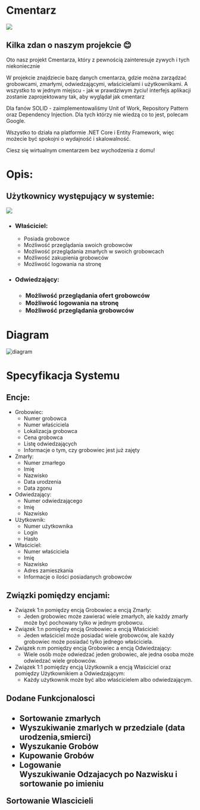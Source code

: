 # Cmentarz
<img src="https://64.media.tumblr.com/31993c4ac659876389c890ca15869f9d/tumblr_pzl96p8Qcn1y7ei2ho1_1280.gif"></img>

<h2> Kilka zdan o naszym projekcie 😊</h2>
Oto nasz projekt Cmentarza, który z pewnością zainteresuje zywych i tych niekoniecznie 

W projekcie znajdziecie bazę danych cmentarza, gdzie można zarządzać grobowcami, zmarłymi, odwiedzającymi, właścicielami i użytkownikami. A wszystko to w jednym miejscu - jak w prawdziwym życiu!
 interfejs aplikacji zostanie zaprojektowany tak, aby wyglądał jak cmentarz 

Dla fanów SOLID - zaimplementowaliśmy Unit of Work, Repository Pattern oraz Dependency Injection. Dla tych którzy nie wiedzą co to jest, polecam Google.

Wszystko to działa na platformie .NET Core i Entity Framework, więc możecie być spokojni o wydajność i skalowalność.

Ciesz się wirtualnym cmentarzem bez wychodzenia z domu!

# Opis:
<h2>Użytkownicy występujący w systemie: </h2>
<img src="https://static.wikia.nocookie.net/minecraft_pl_gamepedia/images/c/c6/Ghast.gif/revision/latest?cb=20220505154127"></img>
<ul>
  <li><h3>Właściciel:</h3>
    <ul>
      <li>Posiada grobowce</li>
      <li>Możliwość przeglądania swoich grobowców</li>
      <li>Możliwość przeglądania zmarłych w swoich grobowcach</li>
      <li>Możliwość zakupienia grobowców</li>
      <li>Możliwość logowania na stronę</li>
    </ul>
  </li>
  <li><h3>Odwiedzający:<h3>
    <ul>
      <li>Możliwość przeglądania ofert grobowców</li>
      <li>Możliwość logowania na stronę</li>
      <li>Możliwość przeglądania grobowców</li>
    </ul>
  </li>
</ul>

# Diagram

![diagram](https://user-images.githubusercontent.com/72618700/228902776-b01144bc-26eb-498e-8a0a-dfe914d44601.png)

# Specyfikacja Systemu
<h2>Encje:</h2>

<ul>
  <li>Grobowiec:
    <ul>
      <li>Numer grobowca</li>
      <li>Numer właściciela</li>
      <li>Lokalizacja grobowca</li>
      <li>Cena grobowca</li>
      <li>Listę odwiedzających</li>
      <li>Informacje o tym, czy grobowiec jest już zajęty</li>
    </ul>
  </li>
  <li>Zmarły:
    <ul>
      <li>Numer zmarłego</li>
      <li>Imię</li>
      <li>Nazwisko</li>
      <li>Data urodzenia</li>
      <li>Data zgonu</li>
    </ul>
  </li>
  <li>Odwiedzający:
    <ul>
      <li>Numer odwiedzającego</li>
      <li>Imię</li>
      <li>Nazwisko</li>
    </ul>
  </li>
  <li>Użytkownik:
    <ul>
      <li>Numer użytkownika</li>
      <li>Login</li>
      <li>Hasło</li>
    </ul>
  </li>
  <li>Właściciel:
    <ul>
      <li>Numer właściciela</li>
      <li>Imię</li>
      <li>Nazwisko</li>
      <li>Adres zamieszkania</li>
      <li>Informacje o ilości posiadanych grobowców</li>
    </ul>
  </li>
</ul>
<h2>Związki pomiędzy encjami:</h2>

<ul>
  <li>Związek 1:n pomiędzy encją Grobowiec a encją Zmarły:
    <ul>
      <li>Jeden grobowiec może zawierać wiele zmarłych, ale każdy zmarły może być pochowany tylko w jednym grobowcu.</li>
    </ul>
  </li>
  <li>Związek 1:n pomiędzy encją Grobowiec a encją Właściciel:
    <ul>
      <li>Jeden właściciel może posiadać wiele grobowców, ale każdy grobowiec może posiadać tylko jednego właściciela.</li>
    </ul>
  </li>
  <li>Związek n:m pomiędzy encją Grobowiec a encją Odwiedzający:
    <ul>
      <li>Wiele osób może odwiedzać jeden grobowiec, ale jedna osoba może odwiedzać wiele grobowców.</li>
    </ul>
  </li>
  <li>Związek 1:1 pomiędzy encją Użytkownik a encją Właściciel oraz pomiędzy Użytkownikiem a Odwiedzającym:
    <ul>
      <li>Każdy użytkownik może być albo właścicielem albo odwiedzającym.</li>
    </ul>
  </li>
</ul>
<h2>Dodane Funkcjonalosci<h2>
<ul>
 <li>
  Sortowanie zmarłych
 </li>
 <li>
  Wyszukiwanie zmarlych w przedziale (data urodzenia,smierci)
 </li>
 <li>
  Wyszukanie Grobów
 </li>
 <li>
  Kupowanie Grobów
 </li>
 <li>
  Logowanie
 </li>
 Wyszukiwanie Odzajacych po Nazwisku i sortowanie po imieniu
 </ul>
 Sortowanie Wlascicieli 
